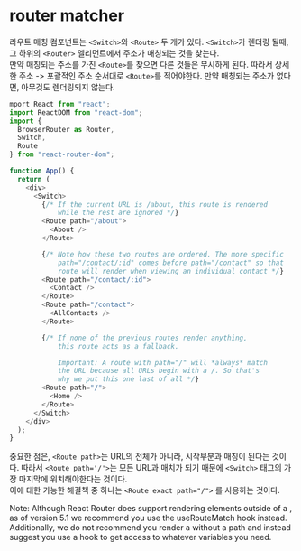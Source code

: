 # router matcher

라우트 매칭 컴포넌트는 `<Switch>`와 `<Route>` 두 개가 있다. 
`<Switch>`가 렌더링 될때, 그 하위의 `<Router>` 엘리먼트에서 주소가 매칭되는 것을 찾는다.  
만약 매칭되는 주소를 가진 `<Route>`를 찾으면 다른 것들은 무시하게 된다. 따라서 상세한 주소 -> 포괄적인 주소 순서대로 `<Route>`를 적어야한다. 만약 매칭되는 주소가 없다면, 아무것도 렌더링되지 않는다. 

```js
mport React from "react";
import ReactDOM from "react-dom";
import {
  BrowserRouter as Router,
  Switch,
  Route
} from "react-router-dom";

function App() {
  return (
    <div>
      <Switch>
        {/* If the current URL is /about, this route is rendered
            while the rest are ignored */}
        <Route path="/about">
          <About />
        </Route>

        {/* Note how these two routes are ordered. The more specific
            path="/contact/:id" comes before path="/contact" so that
            route will render when viewing an individual contact */}
        <Route path="/contact/:id">
          <Contact />
        </Route>
        <Route path="/contact">
          <AllContacts />
        </Route>

        {/* If none of the previous routes render anything,
            this route acts as a fallback.

            Important: A route with path="/" will *always* match
            the URL because all URLs begin with a /. So that's
            why we put this one last of all */}
        <Route path="/">
          <Home />
        </Route>
      </Switch>
    </div>
  );
}
```

중요한 점은, `<Route path>`는 URL의 전체가 아니라, 시작부분과 매칭이 된다는 것이다. 따라서 `<Route path='/'>`는 모든 URL과 매치가 되기 때문에 `<Switch>` 태그의 가장 마지막에 위치해야한다는 것이다.  
이에 대한 가능한 해결책 중 하나는 `<Route exact path="/">` 를 사용하는 것이다. 

Note: Although React Router does support rendering <Route> elements outside of a <Switch>, as of version 5.1 we recommend you use the useRouteMatch hook instead. Additionally, we do not recommend you render a <Route> without a path and instead suggest you use a hook to get access to whatever variables you need.